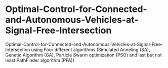 # Optimal-Control-for-Connected-and-Autonomous-Vehicles-at-Signal-Free-Intersection
Optimal-Control-for-Connected-and-Autonomous-Vehicles-at-Signal-Free-Intersection using Four different algorithms (Simulated Anneling (SA), Genetic Algorithm (GA), Particle Swarm optimization (PSO) and last but not least PathFinder algorithm (PFA))
